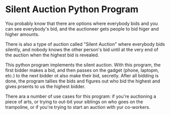 # Silent Auction Python Program

You probably know that there are options where everybody bids and you can see everybody's bid, and the auctioneer gets people to bid higer and higher amounts.

There is also a type of auction called "Silent Auction" where everybody bids silently, and nobody knows the other person's bid until at the very end of the auction when the highest bid is revealed.

This python program implements the silent auction. With this program, the first bidder makes a bid, and then passes on the gadget (phone, laptopm, etc.) to the next bidder ot also make their bid, secretly. After all bidding is done, the program tallies the bids and figures out who bid the highest and gives prsents to us the highest bidder.

There ara a number of use cases for this program: if you're auctioning a piece of arts, or trying to out-bit your siblings on who goes on the trampoline, or if you're trying to start an auction with yur co-workers.
